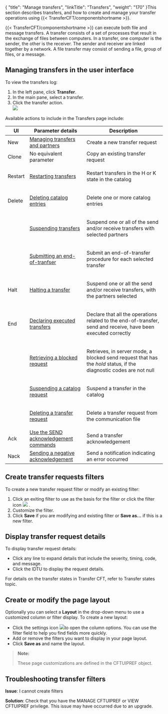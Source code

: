 {
    "title": "Manage  transfers",
    "linkTitle": "Transfers",
    "weight": "170"
}This section describes transfers, and how to create and
manage your transfer operations using {{< TransferCFT/componentshortname  >}}.

{{< TransferCFT/componentshortname  >}} can execute both file and message transfers. A transfer
consists of a set of processes that result in the exchange of files between
computers. In a transfer, one computer is the sender, the other is the
receiver. The sender and receiver are linked together by a network. A
file transfer may consist of sending a file, group of files, or a message.

## Managing transfers in the user interface

To view the transfers log:

1.  In the left pane, click **Transfer**.
2.  In the main pane, select a transfer.
3.  Click the transfer action.  
    <img src="/Images/TransferCFT/ui_transfers.png" class="maxWidth" />

Available actions to include in the Transfers page include:

<table>
   <thead>
      <tr>
<th class="HeadE-Column1-Header1">UI         </th>
<th class="HeadE-Column1-Header1">Parameter details         </th>
<th class="HeadD-Column1-Header1">Description         </th>
      </tr>
   </thead>
   <tbody>
      <tr>
         <td>New         </td>
         <td><a href="../../../../concepts" class="MCXref xref">Managing transfers and partners</a>         </td>
         <td>Create a new transfer request         </td>
      </tr>
      <tr>
         <td>Clone         </td>
         <td>No equivalent parameter         </td>
         <td>Copy an existing transfer request         </td>
      </tr>
      <tr>
         <td>Restart         </td>
         <td><p><a href="">Restarting
transfers</a></p>         </td>
         <td><p>Restart transfers in the H or K state in the catalog</p>         </td>
      </tr>
      <tr>
         <td>Delete         </td>
         <td><p><a href="../../../../admin_intro/admin_commands_intro/delete_command">Deleting
catalog entries</a></p>         </td>
         <td><p>Delete one or more catalog entries</p>         </td>
      </tr>
      <tr>
         <td>          </td>
         <td><p><a href="">Suspending
transfers</a></p>         </td>
         <td><p>Suspend one or all of the send and/or receive transfers
with selected partners</p>         </td>
      </tr>
      <tr>
         <td>          </td>
         <td><p><a href="">Submitting
an end-of-tranfser</a></p>         </td>
         <td><p>Submit an end-of-transfer procedure for each selected
transfer</p>         </td>
      </tr>
      <tr>
         <td>Halt         </td>
         <td><p><a href="">Halting
a transfer</a></p>         </td>
         <td><p>Suspend one or all the send and/or receive transfers,
with the partners selected</p>         </td>
      </tr>
      <tr>
         <td>End         </td>
         <td><p><a href="">Declaring
executed transfers</a></p>         </td>
         <td><p>Declare that all the operations related to the end-of-transfer,
send and receive, have been executed correctly</p>         </td>
      </tr>
      <tr>
         <td>          </td>
         <td><p><a href="">Retrieving
a blocked request</a></p>         </td>
         <td><p>Retrieves, in server mode, a blocked send request that
has the <em>hold</em> status, if the diagnostic codes are not null</p>         </td>
      </tr>
      <tr>
         <td>          </td>
         <td><p><a href="../../../../troubleshoot_intro/admin_troubleshooting_server/admin_troubleshooting_runtime/kstate_command">Suspending
a catalog request</a></p>         </td>
         <td><p>Suspend a transfer in the catalog</p>         </td>
      </tr>
      <tr>
         <td>          </td>
         <td><p><a href="../../../../troubleshoot_intro/admin_troubleshooting_server/admin_troubleshooting_runtime/clearcmd_command">Deleting
a transfer request</a></p>         </td>
         <td><p>Delete a transfer request from the communication file</p>         </td>
      </tr>
      <tr>
         <td>Ack         </td>
         <td><a href="../../../../concepts/using_the_send_command/sending_replies" class="MCXref xref">Use the SEND acknowledgement commands</a>         </td>
         <td>Send a transfer acknowledgement         </td>
      </tr>
      <tr>
         <td>Nack         </td>
         <td><a href="../../../../concepts/using_the_send_command/transfers_neg_ack_pesit" class="MCXref xref">Sending a negative acknowledgement</a>         </td>
         <td>Send a notification indicating an error occurred         </td>
      </tr>
   </tbody>
</table>

## Create transfer requests filters

To create a new transfer request filter or modify an existing filter:

1.  Click an exiting filter to use as the basis for the filter or click the filter icon ![](/Images/TransferCFT/filter_create.png) .
2.  Customize the filter.
3.  Click **Save** if you are modifying and existing filter or **Save as...** if this is a new filter.

## Display transfer request details

To display transfer request details:

-   Click any line to expand details that include the severity, timing, code, and message.
-   Click the IDTU to display the request details.

For details on the transfer states in Transfer CFT,
refer to Transfer states
topic.

## Create or modify the page layout

Optionally you can select a **Layout** in the drop-down menu to use a customized column or filter display. To create a new layout:

-   Click the settings icon ![](/Images/TransferCFT/settings_icon.png)to open the column options. You can use the filter field to help you find fields more quickly.
-   Add or remove the filters you want to display in your page layout.
-   Click **Save as** and name the layout.

> **Note:**
>
> These page customizations are defined in the CFTUIPREF object.

## Troubleshooting transfer filters

**Issue**: I cannot create filters

**Solution**: Check that you have the MANAGE CFTUIPREF or VIEW CFTUIPREF privilege. This issue may have occurred due to an upgrade.
